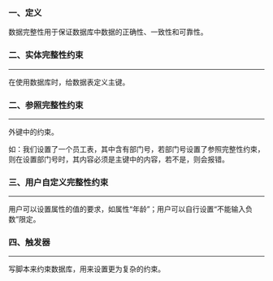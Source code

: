 ### 一、定义

数据完整性用于保证数据库中数据的正确性、一致性和可靠性。



### 二、实体完整性约束

---

在使用数据库时，给数据表定义主键。



### 二、参照完整性约束

---

外键中的约束。

如：我们设置了一个员工表，其中含有部门号，若部门号设置了参照完整性约束，则在设置部门号时，其内容必须是主键中的内容，若不是，则会报错。



### 三、用户自定义完整性约束

---

用户可以设置属性的值的要求，如属性“年龄”；用户可以自行设置“不能输入负数”限定。



### 四、触发器

---

写脚本来约束数据库，用来设置更为复杂的约束。